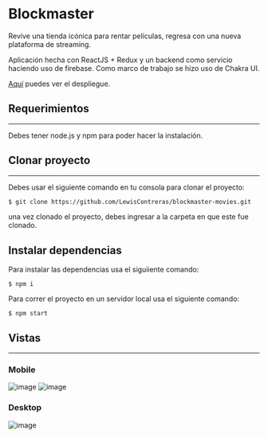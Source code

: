 # Blockmaster

Revive una tienda icónica para rentar películas, regresa con una nueva plataforma de streaming.

Aplicación hecha con ReactJS + Redux y un backend como servicio haciendo uso de firebase.
Como marco de trabajo se hizo uso de Chakra UI.

[Aquí](https://lewiscontreras.github.io/blockmaster-movies/) puedes ver el despliegue.


## Requerimientos 
--------

Debes tener node.js y npm para poder hacer la instalación.


## Clonar proyecto
--------

Debes usar el siguiente comando en tu consola para clonar el proyecto:

```bash
$ git clone https://github.com/LewisContreras/blockmaster-movies.git
```

una vez clonado el proyecto, debes ingresar a la carpeta en que este fue clonado.

## Instalar dependencias

Para instalar las dependencias usa el siguiiente comando:

```
$ npm i
```

Para correr el proyecto en un servidor local usa el siguiente comando:

```
$ npm start
```

## Vistas
------------------------

### Mobile


![image](https://i.imgur.com/rwfsmdJ.png)
![image](https://i.imgur.com/oyit5XV.png)

### Desktop


![image](https://i.imgur.com/jvChYsG.png)




